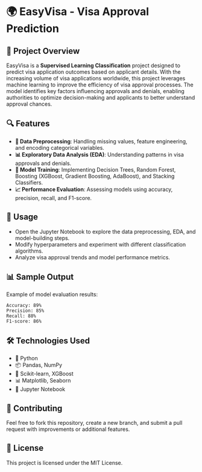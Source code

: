 # 🌍 EasyVisa - Visa Approval Prediction

## 📌 Project Overview
EasyVisa is a **Supervised Learning Classification** project designed to predict visa application outcomes based on applicant details. With the increasing volume of visa applications worldwide, this project leverages machine learning to improve the efficiency of visa approval processes. The model identifies key factors influencing approvals and denials, enabling authorities to optimize decision-making and applicants to better understand approval chances.

## 🔍 Features
- **🧹 Data Preprocessing**: Handling missing values, feature engineering, and encoding categorical variables.
- **📊 Exploratory Data Analysis (EDA)**: Understanding patterns in visa approvals and denials.
- **🤖 Model Training**: Implementing Decision Trees, Random Forest, Boosting (XGBoost, Gradient Boosting, AdaBoost), and Stacking Classifiers.
- **📈 Performance Evaluation**: Assessing models using accuracy, precision, recall, and F1-score.

## 🚀 Usage
- Open the Jupyter Notebook to explore the data preprocessing, EDA, and model-building steps.
- Modify hyperparameters and experiment with different classification algorithms.
- Analyze visa approval trends and model performance metrics.

## 📊 Sample Output
Example of model evaluation results:
```
Accuracy: 89%
Precision: 85%
Recall: 88%
F1-score: 86%
```

## 🛠 Technologies Used
- 🐍 Python
- 📦 Pandas, NumPy
- 🤖 Scikit-learn, XGBoost
- 📊 Matplotlib, Seaborn
- 📓 Jupyter Notebook

## 🤝 Contributing
Feel free to fork this repository, create a new branch, and submit a pull request with improvements or additional features.

## 📜 License
This project is licensed under the MIT License.

